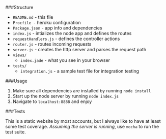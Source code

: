 ###Structure
* `README.md` - this file
* `Procfile -` heroku configuration
* `Package.json` - app info and dependencies
* `index.js` - intializes the node app and defines the routes
* `requestHandlers.js` - defines the controller actions
* `router.js` - routes incoming requests
* `server.js` - creates the http server and parses the request path
* `views/`
  * `index.jade` - what you see in your browser
* `tests/`
  * `integration.js` - a sample test file for integration testing

###Usage

1. Make sure all dependencies are installed by running `node install`
2. Start up the node server by running `node index.js`
3. Navigate to `localhost:8888` and enjoy

###Tests

This is a static website by most accounts, but I always like to have at least some test coverage. *Assuming the server is running*, use `mocha` to run the test suite.

